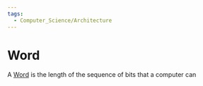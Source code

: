 ```yaml
---
tags:
  - Computer_Science/Architecture
---
```

# Word
A [Word](Word.md) is the length of the sequence of bits that a computer can